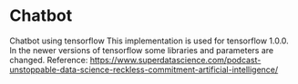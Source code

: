 # Chatbot
Chatbot using tensorflow
This implementation is used for tensorflow 1.0.0. In the newer versions of tensorflow some libraries and parameters are changed.
Reference: https://www.superdatascience.com/podcast-unstoppable-data-science-reckless-commitment-artificial-intelligence/
